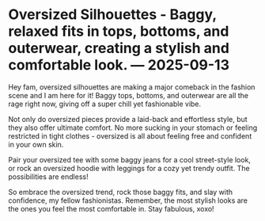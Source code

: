 # Oversized Silhouettes - Baggy, relaxed fits in tops, bottoms, and outerwear, creating a stylish and comfortable look. — 2025-09-13

Hey fam, oversized silhouettes are making a major comeback in the fashion scene and I am here for it! Baggy tops, bottoms, and outerwear are all the rage right now, giving off a super chill yet fashionable vibe. 

Not only do oversized pieces provide a laid-back and effortless style, but they also offer ultimate comfort. No more sucking in your stomach or feeling restricted in tight clothes - oversized is all about feeling free and confident in your own skin.

Pair your oversized tee with some baggy jeans for a cool street-style look, or rock an oversized hoodie with leggings for a cozy yet trendy outfit. The possibilities are endless!

So embrace the oversized trend, rock those baggy fits, and slay with confidence, my fellow fashionistas. Remember, the most stylish looks are the ones you feel the most comfortable in. Stay fabulous, xoxo!